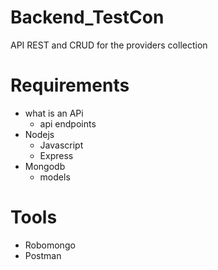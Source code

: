 # Backend_TestCon
API REST and CRUD for the providers collection
# Requirements
- what is an APi
	- api endpoints
- Nodejs
	- Javascript
	- Express
- Mongodb
	- models

# Tools
- Robomongo
- Postman
